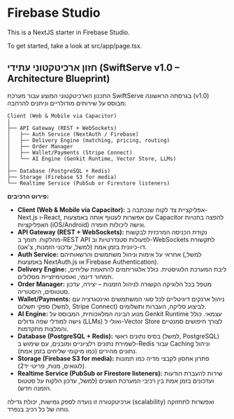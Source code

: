 # Firebase Studio

This is a NextJS starter in Firebase Studio.

To get started, take a look at src/app/page.tsx.

## חזון ארכיטקטוני עתידי (SwiftServe v1.0 – Architecture Blueprint)

התכנון הארכיטקטוני המוצע עבור מערכת SwiftServe בגרסתה הראשונה (v1.0) מבוסס על שירותים מודולריים וניתנים להרחבה:

```text
Client (Web & Mobile via Capacitor)
│
├── API Gateway (REST + WebSockets)
│   ├── Auth Service (NextAuth / Firebase)
│   ├── Delivery Engine (matching, pricing, routing)
│   ├── Order Manager
│   ├── Wallet/Payments (Stripe Connect)
│   └── AI Engine (Genkit Runtime, Vector Store, LLMs)
│
├── Database (PostgreSQL + Redis)
├── Storage (Firebase S3 for media)
└── Realtime Service (PubSub or Firestore listeners)
```

**פירוט הרכיבים:**

*   **Client (Web & Mobile via Capacitor):** אפליקציית צד לקוח שנכתבה ב-Next.js ו-React, עם אפשרות לעטוף אותה באמצעות Capacitor להפצה בחנויות האפליקציות (iOS/Android) וגישה ליכולות חומרה.
*   **API Gateway (REST + WebSockets):** נקודת הכניסה המרכזית לבקשות מהלקוח. תומך ב-REST API לפעולות סטנדרטיות וב-WebSockets לתקשורת דו-כיוונית בזמן אמת (למשל, עדכוני הזמנות, צ'אט).
*   **Auth Service:** אחראי על אימות וניהול משתמשים והרשאותיהם (למשל, באמצעות NextAuth.js או Firebase Authentication).
*   **Delivery Engine:** ליבת המערכת הלוגיסטית. כולל אלגוריתמים להתאמת שליחים, תמחור דינמי, ואופטימיזציית מסלולים.
*   **Order Manager:** מטפל בכל הלוגיקה הקשורה לניהול הזמנות – יצירה, עדכון סטטוסים, היסטוריה.
*   **Wallet/Payments:** ניהול ארנקים דיגיטליים לכל סוגי המשתמשים ואינטגרציה עם ספקי תשלום (למשל, Stripe Connect) לביצוע סליקה, העברות ותשלומים.
*   **AI Engine:** מנוע הבינה המלאכותית, המבוסס על Genkit Runtime עצמאי. כולל גישה למודלי שפה גדולים (LLMs) ואולי ל-Vector Store לצורך חיפושים סמנטיים והמלצות מתקדמות.
*   **Database (PostgreSQL + Redis):** בסיס נתונים ראשי (למשל, PostgreSQL) לשמירת נתונים רלציוניים ומובנים, עם שימוש ב-Redis עבור Caching וניהול נתונים מהירים (כמו מיקומי שליחים בזמן אמת).
*   **Storage (Firebase S3 for media):** פתרון אחסון לקבצי מדיה כמו תמונות (לוגואים, מנות, פריטי יד2).
*   **Realtime Service (PubSub or Firestore listeners):** שירות להעברת הודעות ועדכונים בזמן אמת בין רכיבי המערכת השונים (למשל, עדכון הלקוח על סטטוס הזמנה חדש).

ארכיטקטורה זו נועדה לספק גמישות, יכולת גדילה (scalability) ואפשרות לתחזוקה נוחה של כל רכיב בנפרד.
